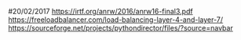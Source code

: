 #20/02/2017
https://irtf.org/anrw/2016/anrw16-final3.pdf    
https://freeloadbalancer.com/load-balancing-layer-4-and-layer-7/   
https://sourceforge.net/projects/pythondirector/files/?source=navbar  
